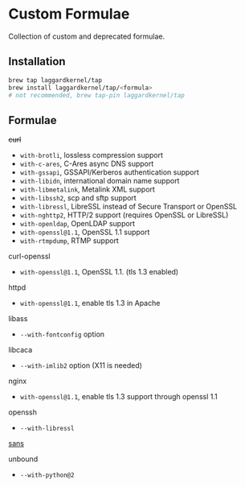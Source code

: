 # Custom Formulae
Collection of custom and deprecated formulae.

## Installation

```bash
brew tap laggardkernel/tap
brew install laggardkernel/tap/<formula>
# not recommended, brew tap-pin laggardkernel/tap
```

## Formulae
~~curl~~
- `with-brotli`, lossless compression support
- `with-c-ares`, C-Ares async DNS support
- `with-gssapi`, GSSAPI/Kerberos authentication support
- `with-libidn`, international domain name support
- `with-libmetalink`, Metalink XML support
- `with-libssh2`, scp and sftp support
- `with-libressl`, LibreSSL instead of Secure Transport or OpenSSL
- `with-nghttp2`, HTTP/2 support (requires OpenSSL or LibreSSL)
- `with-openldap`, OpenLDAP support
- `with-openssl@1.1`, OpenSSL 1.1 support
- `with-rtmpdump`, RTMP support

curl-openssl
- `with-openssl@1.1`, OpenSSL 1.1. (tls 1.3 enabled)

httpd
- `with-openssl@1.1`, enable tls 1.3 in Apache

libass
- `--with-fontconfig` option

libcaca
- `--with-imlib2` option (X11 is needed)

nginx
- `with-openssl@1.1`, enable tls 1.3 support through openssl 1.1

openssh
- `--with-libressl`

[sans](https://github.com/puxxustc/sans)

unbound
- `--with-python@2`
